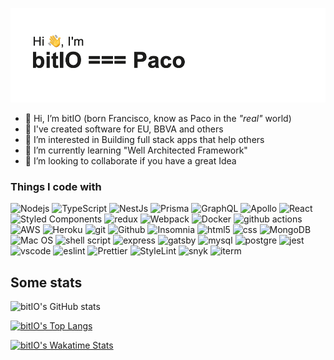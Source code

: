 ![Header](./header.png)

* 👋 Hi, I’m bitIO (born Francisco, know as Paco in the _"real"_ world)
* 📕 I've created software for EU, BBVA and others
* 👀 I’m interested in Building full stack apps that help others
* 🌱 I’m currently learning "Well Architected Framework"
* 💞️ I’m looking to collaborate if you have a great Idea

<h3>Things I code with</h3>
<p>
  <img alt="Nodejs" src="https://img.shields.io/badge/Node.js-43853D?style=for-the-badge&logo=node.js&logoColor=white" />
  <img alt="TypeScript" src="https://img.shields.io/badge/TypeScript-007ACC?style=for-the-badge&logo=typescript&logoColor=white" />
  <img alt="NestJs" src="https://img.shields.io/badge/-NestJs-ea2845?style=flat-square&logo=nestjs&logoColor=white" />
  <img alt="Prisma" src="https://img.shields.io/badge/Prisma-3982CE?style=for-the-badge&logo=Prisma&logoColor=white" />
  <img alt="GraphQL" src="https://img.shields.io/badge/-GraphQL-E10098?style=flat-square&logo=graphql&logoColor=white" />
  <img alt="Apollo" src="https://img.shields.io/badge/-Apollo%20GraphQL-311C87?style=flat-square&logo=apollo-graphql&logoColor=white" />
  <img alt="React" src="https://img.shields.io/badge/React-20232A?style=for-the-badge&logo=react&logoColor=61DAFB" />
  <img alt="Styled Components" src="https://img.shields.io/badge/styled--components-DB7093?style=for-the-badge&logo=styled-components&logoColor=white" />
  <img alt="redux" src="https://img.shields.io/badge/Redux-593D88?style=for-the-badge&logo=redux&logoColor=white" />
  <img alt="Webpack" src="https://img.shields.io/badge/-Webpack-8DD6F9?style=flat-square&logo=webpack&logoColor=white" />
  <img alt="Docker" src="https://img.shields.io/badge/-Docker-46a2f1?style=flat-square&logo=docker&logoColor=white" />
  <img alt="github actions" src="https://img.shields.io/badge/GitHub_Actions-2088FF?style=for-the-badge&logo=github-actions&logoColor=white" />
  <img alt="AWS" src="https://img.shields.io/badge/Amazon_AWS-FF9900?style=for-the-badge&logo=amazonaws&logoColor=white" />
  <img alt="Heroku" src="https://img.shields.io/badge/Heroku-430098?style=for-the-badge&logo=heroku&logoColor=white" />
  <img alt="git" src="https://img.shields.io/badge/GIT-E44C30?style=for-the-badge&logo=git&logoColor=white" />
  <img alt="Github" src="https://img.shields.io/badge/GitHub-100000?style=for-the-badge&logo=github&logoColor=white" />
  <img alt="Insomnia" src="https://img.shields.io/badge/-Insomnia-5849BE?style=flat-square&logo=insomnia&logoColor=white" />
  <img alt="html5" src="https://img.shields.io/badge/HTML-239120?style=for-the-badge&logo=html5&logoColor=white" />
  <img alt="css" src="https://img.shields.io/badge/CSS-239120?&style=for-the-badge&logo=css3&logoColor=white" />
  <img alt="MongoDB" src="https://img.shields.io/badge/MongoDB-4EA94B?style=for-the-badge&logo=mongodb&logoColor=white" />
  <img alt="Mac OS" src="https://img.shields.io/badge/mac%20os-000000?style=for-the-badge&logo=apple&logoColor=white" />
  <img alt="shell script" src="https://img.shields.io/badge/Shell_Script-121011?style=for-the-badge&logo=gnu-bash&logoColor=white" />
  <img alt="express" src="https://img.shields.io/badge/Express.js-404D59?style=for-the-badge" />
  <img alt="gatsby" src="https://img.shields.io/badge/Gatsby-663399?style=for-the-badge&logo=gatsby&logoColor=white" />
  <img alt="mysql" src="https://img.shields.io/badge/MySQL-00000F?style=for-the-badge&logo=mysql&logoColor=white" />
  <img alt="postgre" src="https://img.shields.io/badge/PostgreSQL-316192?style=for-the-badge&logo=postgresql&logoColor=white" />
  <img alt="jest" src="https://img.shields.io/badge/Jest-323330?style=for-the-badge&logo=Jest&logoColor=white" />
  <img alt="vscode" src="https://img.shields.io/badge/Visual_Studio_Code-0078D4?style=for-the-badge&logo=visual%20studio%20code&logoColor=white" />
  <img alt="eslint" src="https://img.shields.io/badge/eslint-3A33D1?style=for-the-badge&logo=eslint&logoColor=white" />
  <img alt="Prettier" src="https://img.shields.io/badge/prettier-1A2C34?style=for-the-badge&logo=prettier&logoColor=F7BA3E" />
  <img alt="StyleLint" src="https://img.shields.io/badge/stylelint-000?style=for-the-badge&logo=stylelint&logoColor=white" />
  <img alt="snyk" src="https://img.shields.io/badge/Snyk-4C4A73?style=for-the-badge&logo=snyk&logoColor=white" />
  <img alt="iterm" src="https://img.shields.io/badge/iTerm2-000000?style=for-the-badge&logo=iterm2&logoColor=white" />
</p>

## Some stats

![bitIO's GitHub stats](https://github-readme-stats.vercel.app/api?username=bitio&show_icons=true)

[![bitIO's Top Langs](https://github-readme-stats.vercel.app/api/top-langs/?username=bitio&layout=compact)](https://github.com/anuraghazra/github-readme-stats)

[![bitIO's Wakatime Stats](https://github-readme-stats.vercel.app/api/wakatime?username=fcallem)](https://github.com/anuraghazra/github-readme-stats)
